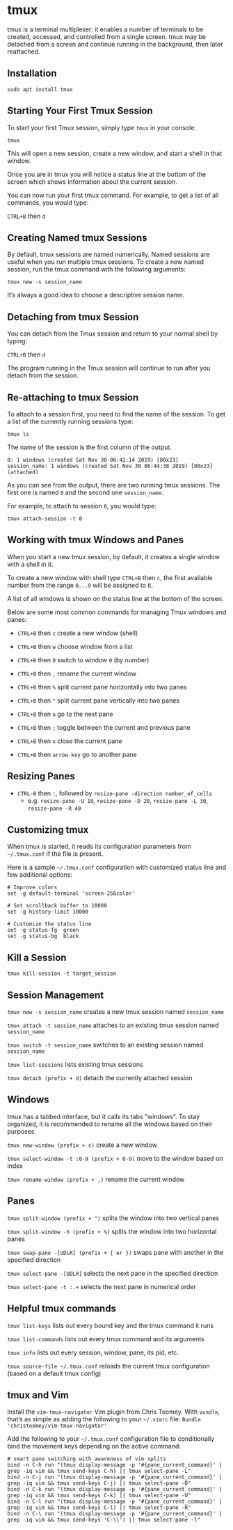 # tmux

tmux is a terminal multiplexer: it enables a number of terminals to be created, accessed, and controlled from a single screen. tmux may be detached from a screen and continue running in the background, then later reattached.

## Installation

```
sudo apt install tmux
```

## Starting Your First Tmux Session

To start your first Tmux session, simply type `tmux` in your console:

```
tmux
```

This will open a new session, create a new window, and start a shell in that window.

Once you are in tmux you will notice a status line at the bottom of the screen which shows information about the current session.

You can now run your first tmux command. For example, to get a list of all commands, you would type:

`CTRL+B` then `d`

## Creating Named tmux Sessions

By default, tmux sessions are named numerically. Named sessions are useful when you run multiple tmux sessions. To create a new named session, run the tmux command with the following arguments:

```
tmux new -s session_name
```

It’s always a good idea to choose a descriptive session name.

## Detaching from tmux Session

You can detach from the Tmux session and return to your normal shell by typing:

`CTRL+B` then `d`

The program running in the Tmux session will continue to run after you detach from the session.

## Re-attaching to tmux Session

To attach to a session first, you need to find the name of the session. To get a list of the currently running sessions type:

```
tmux ls
```

The name of the session is the first column of the output.

```
0: 1 windows (created Sat Nov 30 06:42:14 2019) [80x23]
session_name: 1 windows (created Sat Nov 30 06:44:38 2019) [80x23] (attached)
```

As you can see from the output, there are two running tmux sessions. The first one is named `0` and the second one `session_name`.

For example, to attach to session `0`, you would type:

```
tmux attach-session -t 0
```

## Working with tmux Windows and Panes

When you start a new tmux session, by default, it creates a single window with a shell in it.

To create a new window with shell type `CTRL+B` then `c`, the first available number from the range `0...9` will be assigned to it.

A list of all windows is shown on the status line at the bottom of the screen.

Below are some most common commands for managing Tmux windows and panes:

- `CTRL+B` then `c` create a new window (shell)
- `CTRL+B` then `w` choose window from a list
- `CTRL+B` then `0` switch to window `0` (by number)
- `CTRL+B` then `,` rename the current window
- `CTRL+B` then `%` split current pane horizontally into two panes
- `CTRL+B` then `"` split current pane vertically into two panes
- `CTRL+B` then `o` go to the next pane
- `CTRL+B` then `;` toggle between the current and previous pane
- `CTRL+B` then `x` close the current pane

- `CTRL+B` then `arrow-key` go to another pane

## Resizing Panes

- `CTRL-B` then `:`, followed by `resize-pane -direction number_of_cells`
  - e.g. `resize-pane -U 10`, `resize-pane -D 20`, `resize-pane -L 30`, `resize-pane -R 40`

## Customizing tmux

When tmux is started, it reads its configuration parameters from `~/.tmux.conf` if the file is present.

Here is a sample `~/.tmux.conf` configuration with customized status line and few additional options:

```
# Improve colors
set -g default-terminal 'screen-256color'

# Set scrollback buffer to 10000
set -g history-limit 10000

# Customize the status line
set -g status-fg  green
set -g status-bg  black
```

## Kill a Session

```
tmux kill-session -t target_session
```

## Session Management

`tmux new -s session_name` creates a new tmux session named `session_name`

`tmux attach -t session_name` attaches to an existing tmux session named `session_name`

`tmux switch -t session_name` switches to an existing session named `session_name`

`tmux list-sessions` lists existing tmux sessions

`tmux detach (prefix + d)` detach the currently attached session

## Windows

tmux has a tabbed interface, but it calls its tabs "windows". To stay organized, it is recommended to rename all the windows based on their purposes.

`tmux new-window (prefix + c)` create a new window

`tmux select-window -t :0-9 (prefix + 0-9)` move to the window based on index

`tmux rename-window (prefix + ,)` rename the current window

## Panes

`tmux split-window (prefix + ")` splits the window into two vertical panes

`tmux split-window -h (prefix + %)` splits the window into two horizontal panes

`tmux swap-pane -[UDLR] (prefix + { or })` swaps pane with another in the specified direction

`tmux select-pane -[UDLR]` selects the next pane in the specified direction

`tmux select-pane -t :.+` selects the next pane in numerical order

## Helpful tmux commands

`tmux list-keys` lists out every bound key and the tmux command it runs

`tmux list-commands` lists out every tmux command and its arguments

`tmux info` lists out every session, window, pane, its pid, etc.

`tmux source-file ~/.tmux.conf` reloads the current tmux configuration (based on a default tmux config)

## tmux and Vim

Install the `vim-tmux-navigator` Vim plugin from Chris Toomey. With `vundle`, that’s as simple as adding the following to your `~/.vimrc` file: `Bundle 'christoomey/vim-tmux-navigator'`

Add the following to your `~/.tmux.conf` configuration file to conditionally bind the movement keys depending on the active command:

```
# smart pane switching with awareness of vim splits
bind -n C-h run "(tmux display-message -p '#{pane_current_command}' | grep -iq vim && tmux send-keys C-h) || tmux select-pane -L"
bind -n C-j run "(tmux display-message -p '#{pane_current_command}' | grep -iq vim && tmux send-keys C-j) || tmux select-pane -D"
bind -n C-k run "(tmux display-message -p '#{pane_current_command}' | grep -iq vim && tmux send-keys C-k) || tmux select-pane -U"
bind -n C-l run "(tmux display-message -p '#{pane_current_command}' | grep -iq vim && tmux send-keys C-l) || tmux select-pane -R"
bind -n C-\ run "(tmux display-message -p '#{pane_current_command}' | grep -iq vim && tmux send-keys 'C-\\') || tmux select-pane -l"
```
